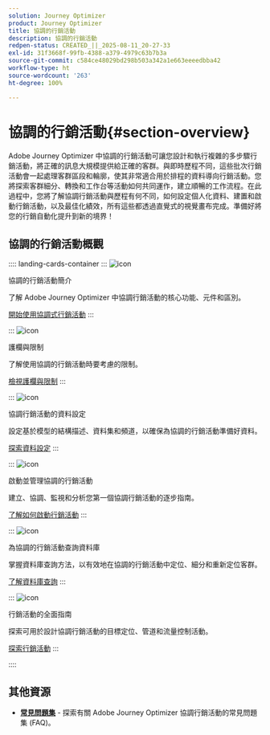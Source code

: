 ```yaml
---
solution: Journey Optimizer
product: Journey Optimizer
title: 協調的行銷活動
description: 協調的行銷活動
redpen-status: CREATED_||_2025-08-11_20-27-33
exl-id: 31f3668f-99fb-4388-a379-4979c63b7b3a
source-git-commit: c584ce48029bd298b503a342a1e663eeeedbba42
workflow-type: ht
source-wordcount: '263'
ht-degree: 100%

---
```


# 協調的行銷活動{#section-overview}

Adobe Journey Optimizer 中協調的行銷活動可讓您設計和執行複雜的多步驟行銷活動，將正確的訊息大規模提供給正確的客群。與即時歷程不同，這些批次行銷活動會一起處理客群區段和輪廓，使其非常適合用於排程的資料導向行銷活動。您將探索客群細分、轉換和工作台等活動如何共同運作，建立順暢的工作流程。在此過程中，您將了解協調行銷活動與歷程有何不同，如何設定個人化資料、建置和啟動行銷活動，以及最佳化績效，所有這些都透過直覺式的視覺畫布完成。準備好將您的行銷自動化提升到新的境界！

## 協調的行銷活動概觀

:::: landing-cards-container
:::
![icon](https://cdn.experienceleague.adobe.com/icons/book.svg?lang=zh-Hant)

協調的行銷活動簡介

了解 Adobe Journey Optimizer 中協調行銷活動的核心功能、元件和區別。

[開始使用協調式行銷活動](../using/orchestrated/gs-orchestrated-campaigns.md)
:::

:::
![icon](https://cdn.experienceleague.adobe.com/icons/shield-halved.svg?lang=zh-Hant)

護欄與限制

了解使用協調的行銷活動時要考慮的限制。

[檢視護欄與限制](../using/orchestrated/guardrails.md)
:::

:::
![icon](https://cdn.experienceleague.adobe.com/icons/gear.svg?lang=zh-Hant)

協調行銷活動的資料設定

設定基於模型的結構描述、資料集和頻道，以確保為協調的行銷活動準備好資料。

[探索資料設定](data-configuration-landing-page.md)
:::

:::
![icon](https://cdn.experienceleague.adobe.com/icons/circle-play.svg?lang=zh-Hant)

啟動並管理協調的行銷活動

建立、協調、監視和分析您第一個協調行銷活動的逐步指南。

[了解如何啟動行銷活動](launch-landing-page.md)
:::

:::
![icon](https://cdn.experienceleague.adobe.com/icons/code-branch.svg?lang=zh-Hant)

為協調的行銷活動查詢資料庫

掌握資料庫查詢方法，以有效地在協調的行銷活動中定位、細分和重新定位客群。

[了解資料庫查詢](query-database-landing-page.md)
:::

:::
![icon](https://cdn.experienceleague.adobe.com/icons/puzzle-piece.svg?lang=zh-Hant)

行銷活動的全面指南

探索可用於設計協調行銷活動的目標定位、管道和流量控制活動。

[探索行銷活動](design-campaigns-landing-page.md)
:::

::::

## 其他資源

- **[常見問題集](../using/orchestrated/orchestrated-campaigns-faq.md)** - 探索有關 Adobe Journey Optimizer 協調行銷活動的常見問題集 (FAQ)。

